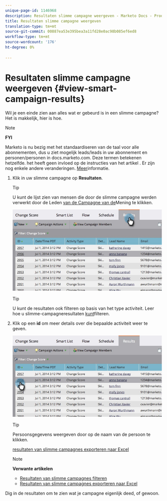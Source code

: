 ```yaml
---
unique-page-id: 1146968
description: Resultaten slimme campagne weergeven - Marketo Docs - Productdocumentatie
title: Resultaten slimme campagne weergeven
translation-type: tm+mt
source-git-commit: 00887ea53e395bea3a11fd28e0ac98b085ef6ed8
workflow-type: tm+mt
source-wordcount: '176'
ht-degree: 0%

---
```



# Resultaten slimme campagne weergeven {#view-smart-campaign-results}

Wil je een einde zien aan alles wat er gebeurd is in een slimme campagne? Het is makkelijk, hier is hoe.

>[!NOTE]
>
>**FYI**
>
>Marketo is nu bezig met het standaardiseren van de taal voor alle abonnementen, dus u ziet mogelijk leads/leads in uw abonnement en personen/personen in docs.marketo.com. Deze termen betekenen hetzelfde. het heeft geen invloed op de instructies van het artikel . Er zijn nog enkele andere veranderingen. [Meer](http://docs.marketo.com/display/DOCS/Updates+to+Marketo+Terminology)informatie.

1. Klik in uw slimme campagne op **Resultaten**.

   >[!TIP]
   >
   >U kunt de lijst zien van mensen die door de slimme campagne werden verwerkt door de Leden [van de Campagne van de](view-smart-campaign-members.md)Mening te klikken.

   ![](assets/image2014-9-22-11-38-10.jpg)

   >[!TIP]
   >
   >U kunt de resultaten ook filteren op basis van het type activiteit. Leer hoe u slimme-campagneresultaten [kunt](filter-smart-campaign-results.md)filteren.

1. Klik op een **id** om meer details over die bepaalde activiteit weer te geven.

   ![](assets/image2014-9-22-11-39-22.jpg)

   >[!TIP]
   >
   >Persoonsgegevens weergeven door op de naam van de persoon te klikken.

   [resultaten van slimme campagnes exporteren naar Excel](export-smart-campaign-results-to-excel.md)

   >[!NOTE]
   >
   >**Verwante artikelen**
   >
   >    
   >    
   >    * [Resultaten van slimme campagnes filteren](filter-smart-campaign-results.md)
   >    * [Resultaten van slimme campagnes exporteren naar Excel](export-smart-campaign-results-to-excel.md)


Dig in de resultaten om te zien wat je campagne eigenlijk deed, of gewoon.